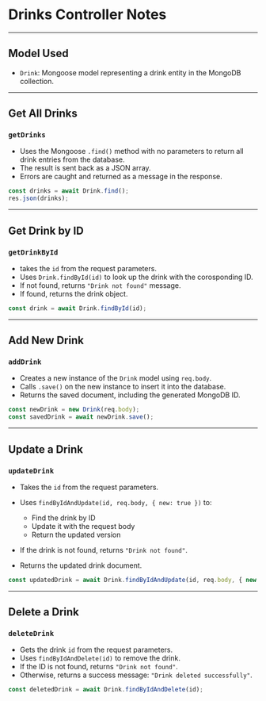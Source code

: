 # Drinks Controller Notes

---

## Model Used

- `Drink`: Mongoose model representing a drink entity in the MongoDB collection.

---

## Get All Drinks

### `getDrinks`

- Uses the Mongoose `.find()` method with no parameters to return all drink entries from the database.
- The result is sent back as a JSON array.
- Errors are caught and returned as a message in the response.

```js
const drinks = await Drink.find();
res.json(drinks);
```

---

## Get Drink by ID

### `getDrinkById`

- takes the `id` from the request parameters.
- Uses `Drink.findById(id)` to look up the drink with the corosponding ID.
- If not found, returns `"Drink not found"` message.
- If found, returns the drink object.

```js
const drink = await Drink.findById(id);
```

---

## Add New Drink

### `addDrink`

- Creates a new instance of the `Drink` model using `req.body`.
- Calls `.save()` on the new instance to insert it into the database.
- Returns the saved document, including the generated MongoDB ID.

```js
const newDrink = new Drink(req.body);
const savedDrink = await newDrink.save();
```

---

## Update a Drink

### `updateDrink`

- Takes the `id` from the request parameters.
- Uses `findByIdAndUpdate(id, req.body, { new: true })` to:

  - Find the drink by ID
  - Update it with the request body
  - Return the updated version

- If the drink is not found, returns `"Drink not found"`.
- Returns the updated drink document.

```js
const updatedDrink = await Drink.findByIdAndUpdate(id, req.body, { new: true });
```

---

## Delete a Drink

### `deleteDrink`

- Gets the drink `id` from the request parameters.
- Uses `findByIdAndDelete(id)` to remove the drink.
- If the ID is not found, returns `"Drink not found"`.
- Otherwise, returns a success message: `"Drink deleted successfully"`.

```js
const deletedDrink = await Drink.findByIdAndDelete(id);
```
